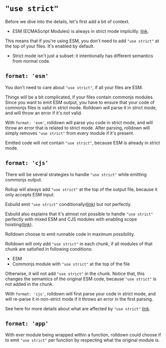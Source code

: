 # `"use strict"`

Before we dive into the details, let's first add a bit of context.

- ESM (ECMAScript Modules) is always in strict mode implicitly. [link](https://developer.mozilla.org/en-US/docs/Web/JavaScript/Reference/Strict_mode#strict_mode_for_modules).

This means that if you're using ESM, you don't need to add `"use strict"` at the top of your files. It's enabled by default.

- Strict mode isn't just a subset: it intentionally has different semantics from normal code.

## `format: 'esm'`

You don't need to care about `"use strict"`, if all your files are ESM.

Things will be a bit complicated, if your files contain commonjs modules. Since you want to emit ESM output, you have to ensure that your code of commonjs files is valid in strict mode. Rolldown will parse it in strict mode, and will throw an error if it's not valid.

With `format: 'esm'`, rolldown will parse you code in strict mode, and will throw an error that is related to strict mode. After parsing, rolldown will simply removes `"use strict"` from every module if it's present.

Emitted code will not contain `"use strict"`, because ESM is already in strict mode.

## `format: 'cjs'`

There will be several strategies to handle `"use strict"` while emitting commonjs output.

Rollup will always add `"use strict"` at the top of the output file, because it only accepts ESM input.

Esbuild emit `"use strict"` conditionally([link](https://github.com/evanw/esbuild/issues/2264#issuecomment-1138927861)) but not perfectly.

Esbuild also explains that it's almost not possible to handle `"use strict"` perfectly with mixed ESM and CJS modules with enabling scope hoisting([link](https://github.com/evanw/esbuild/issues/2381#issuecomment-1179765091)).

Rolldown choose to emit runnable code in maximum possibility.

Rolldown will only add `"use strict"` in each chunk, if all modules of that chunk are satisfied in following conditions:

- ESM
- Commonjs module with `"use strict"` at the top of the file

Otherwise, it will not add `"use strict"` in the chunk. Notice that, this changes the semantics of the original ESM code, because `"use strict"` is not added in the chunk.

With `format: 'cjs'`, rolldown will first parse your code in strict mode, and will re-parse it in non-strict mode if it throws an error in the first parsing.

See here for more details about what are affected by `"use strict"` [link](https://developer.mozilla.org/en-US/docs/Web/JavaScript/Reference/Strict_mode#changes_in_strict_mode).

## `format: 'app'`

With ever module being wrapped within a function, rolldown could choose if to emit `"use strict"` per function by respecting what the original module is.
